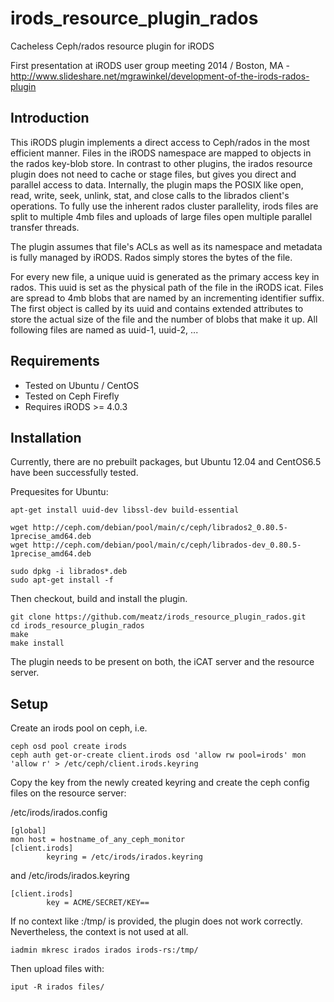 # irods_resource_plugin_rados

Cacheless Ceph/rados resource plugin for iRODS

First presentation at iRODS user group meeting 2014 / Boston, MA - http://www.slideshare.net/mgrawinkel/development-of-the-irods-rados-plugin

## Introduction

This iRODS plugin implements a direct access to Ceph/rados in the most efficient manner.
Files in the iRODS namespace are mapped to objects in the rados key-blob store.
In contrast to other plugins, the irados resource plugin does not need to cache or stage files, but gives you direct and parallel access to data.
Internally, the plugin maps the POSIX like open, read, write, seek, unlink, stat, and close calls to the librados client's operations.
To fully use the inherent rados cluster parallelity, irods files are split to multiple 4mb files and uploads of large files open multiple parallel transfer threads.

The plugin assumes that file's ACLs as well as its namespace and metadata is fully managed by iRODS.
Rados simply stores the bytes of the file.

For every new file, a unique uuid is generated as the primary access key in rados. This uuid is set as the physical path of the file in the iRODS icat.
Files are spread to 4mb blobs that are named by an incrementing identifier suffix.
The first object is called by its uuid and contains extended attributes to store the actual size of the file and the number of blobs that make it up.
All following files are named as uuid-1, uuid-2, ...


## Requirements

- Tested on Ubuntu / CentOS
- Tested on Ceph Firefly
- Requires iRODS >= 4.0.3

## Installation 

Currently, there are no prebuilt packages, but Ubuntu 12.04 and CentOS6.5 have been successfully tested.

Prequesites for Ubuntu:

```
apt-get install uuid-dev libssl-dev build-essential

wget http://ceph.com/debian/pool/main/c/ceph/librados2_0.80.5-1precise_amd64.deb
wget http://ceph.com/debian/pool/main/c/ceph/librados-dev_0.80.5-1precise_amd64.deb

sudo dpkg -i librados*.deb
sudo apt-get install -f
```

Then checkout, build and install the plugin.

```
git clone https://github.com/meatz/irods_resource_plugin_rados.git
cd irods_resource_plugin_rados
make
make install
```

The plugin needs to be present on both, the iCAT server and the resource server.

## Setup

Create an irods pool on ceph, i.e.

```
ceph osd pool create irods
ceph auth get-or-create client.irods osd 'allow rw pool=irods' mon 'allow r' > /etc/ceph/client.irods.keyring
```

Copy the key from the newly created keyring and create the ceph config files on the resource server:

/etc/irods/irados.config
```
[global]
mon host = hostname_of_any_ceph_monitor
[client.irods]
        keyring = /etc/irods/irados.keyring
```

and /etc/irods/irados.keyring
```
[client.irods]
        key = ACME/SECRET/KEY==
```

If no context like :/tmp/ is provided, the plugin does not work correctly. Nevertheless, the context is not used at all.
```
iadmin mkresc irados irados irods-rs:/tmp/
```

Then upload files with:

```
iput -R irados files/
```
